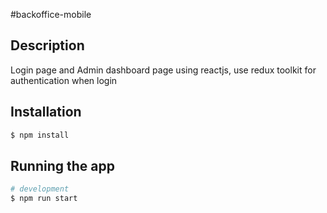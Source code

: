 #backoffice-mobile

## Description
Login page and Admin dashboard page using reactjs, use redux toolkit for authentication when login
## Installation

```bash
$ npm install
```

## Running the app

```bash
# development
$ npm run start
```

